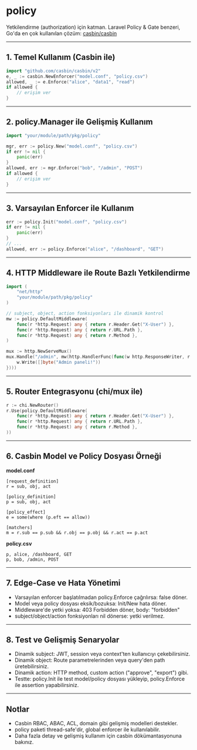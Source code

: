 # policy

Yetkilendirme (authorization) için katman. Laravel Policy & Gate benzeri, Go'da en çok kullanılan çözüm: [casbin/casbin](https://github.com/casbin/casbin)

---

## 1. Temel Kullanım (Casbin ile)

```go
import "github.com/casbin/casbin/v2"
e, _ := casbin.NewEnforcer("model.conf", "policy.csv")
allowed, _ := e.Enforce("alice", "data1", "read")
if allowed {
    // erişim ver
}
```

---

## 2. policy.Manager ile Gelişmiş Kullanım

```go
import "your/module/path/pkg/policy"

mgr, err := policy.New("model.conf", "policy.csv")
if err != nil {
    panic(err)
}
allowed, err := mgr.Enforce("bob", "/admin", "POST")
if allowed {
    // erişim ver
}
```

---

## 3. Varsayılan Enforcer ile Kullanım

```go
err := policy.Init("model.conf", "policy.csv")
if err != nil {
    panic(err)
}
// ...
allowed, err := policy.Enforce("alice", "/dashboard", "GET")
```

---

## 4. HTTP Middleware ile Route Bazlı Yetkilendirme

```go
import (
    "net/http"
    "your/module/path/pkg/policy"
)

// subject, object, action fonksiyonları ile dinamik kontrol
mw := policy.DefaultMiddleware(
    func(r *http.Request) any { return r.Header.Get("X-User") },
    func(r *http.Request) any { return r.URL.Path },
    func(r *http.Request) any { return r.Method },
)

mux := http.NewServeMux()
mux.Handle("/admin", mw(http.HandlerFunc(func(w http.ResponseWriter, r *http.Request) {
    w.Write([]byte("Admin paneli!"))
})))
```

---

## 5. Router Entegrasyonu (chi/mux ile)

```go
r := chi.NewRouter()
r.Use(policy.DefaultMiddleware(
    func(r *http.Request) any { return r.Header.Get("X-User") },
    func(r *http.Request) any { return r.URL.Path },
    func(r *http.Request) any { return r.Method },
))
```

---

## 6. Casbin Model ve Policy Dosyası Örneği

**model.conf**
```
[request_definition]
r = sub, obj, act

[policy_definition]
p = sub, obj, act

[policy_effect]
e = some(where (p.eft == allow))

[matchers]
m = r.sub == p.sub && r.obj == p.obj && r.act == p.act
```

**policy.csv**
```
p, alice, /dashboard, GET
p, bob, /admin, POST
```

---

## 7. Edge-Case ve Hata Yönetimi

- Varsayılan enforcer başlatılmadan policy.Enforce çağrılırsa: false döner.
- Model veya policy dosyası eksik/bozuksa: Init/New hata döner.
- Middleware'de yetki yoksa: 403 Forbidden döner, body: "forbidden"
- subject/object/action fonksiyonları nil dönerse: yetki verilmez.

---

## 8. Test ve Gelişmiş Senaryolar

- Dinamik subject: JWT, session veya context'ten kullanıcıyı çekebilirsiniz.
- Dinamik object: Route parametrelerinden veya query'den path üretebilirsiniz.
- Dinamik action: HTTP method, custom action ("approve", "export") gibi.
- Testte: policy.Init ile test model/policy dosyası yükleyip, policy.Enforce ile assertion yapabilirsiniz.

---

## Notlar
- Casbin RBAC, ABAC, ACL, domain gibi gelişmiş modelleri destekler.
- policy paketi thread-safe'dir, global enforcer ile kullanılabilir.
- Daha fazla detay ve gelişmiş kullanım için casbin dökümantasyonuna bakınız.
